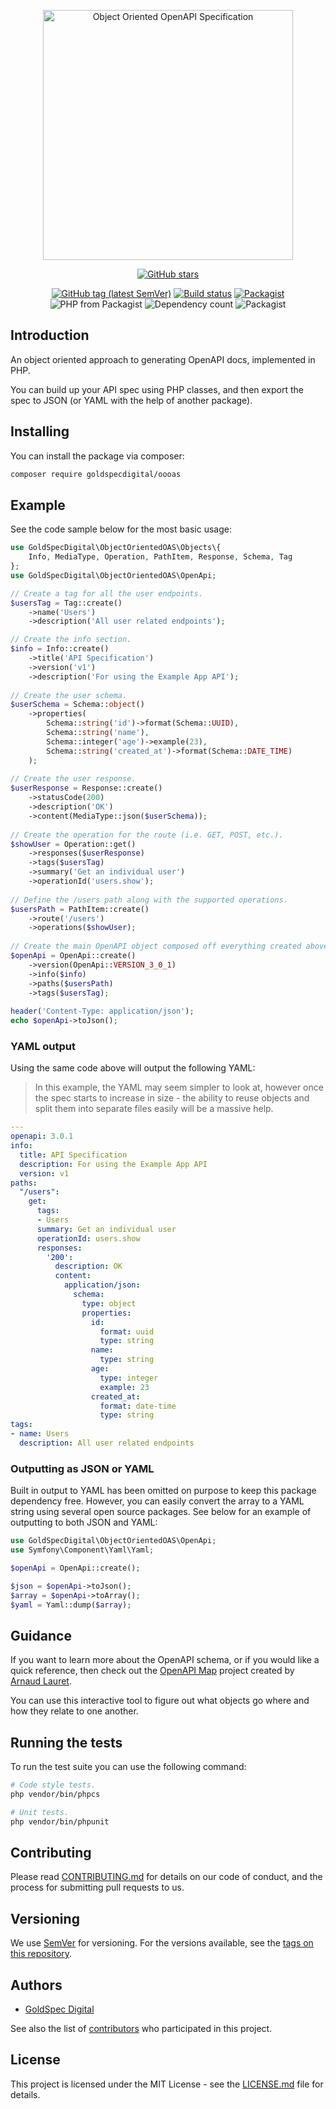 <p align="center">
    <a href="https://github.com/goldspecdigital/oooas"><img 
        alt="Object Oriented OpenAPI Specification"
        src="https://svgshare.com/i/D70.svg" width="400px"
    ></a>
</p>

<p align="center">
    <a href="https://github.com/goldspecdigital/oooas"><img 
        alt="GitHub stars" 
        src="https://img.shields.io/github/stars/goldspecdigital/oooas.svg?style=social"
    ></a>
</p>

<p align="center">
    <a href="https://github.com/goldspecdigital/oooas/tags"><img 
        alt="GitHub tag (latest SemVer)" 
        src="https://img.shields.io/github/tag/goldspecdigital/oooas.svg"
    ></a>
    <a href="https://travis-ci.com/goldspecdigital/oooas"><img 
        alt="Build status"
        src="https://travis-ci.com/goldspecdigital/oooas.svg?branch=master" 
    ></a>
    <a href="https://packagist.org/packages/goldspecdigital/oooas"><img 
        alt="Packagist" 
        src="https://img.shields.io/packagist/dt/goldspecdigital/oooas.svg"
    ></a>
    <img 
        alt="PHP from Packagist" 
        src="https://img.shields.io/packagist/php-v/goldspecdigital/oooas.svg"
    >
    <img 
        alt="Dependency count"
        src="https://img.shields.io/badge/dependencies-0-brightgreen.svg" 
    >
    <img 
        alt="Packagist" 
        src="https://img.shields.io/packagist/l/goldspecdigital/oooas.svg"
    >
</p>

## Introduction

An object oriented approach to generating OpenAPI docs, implemented in PHP. 

You can build up your API spec using PHP classes, and then export the spec to 
JSON (or YAML with the help of another package).

## Installing

You can install the package via composer:
```bash
composer require goldspecdigital/oooas
```

## Example

See the code sample below for the most basic usage:

```php
use GoldSpecDigital\ObjectOrientedOAS\Objects\{
    Info, MediaType, Operation, PathItem, Response, Schema, Tag
};
use GoldSpecDigital\ObjectOrientedOAS\OpenApi;

// Create a tag for all the user endpoints.
$usersTag = Tag::create()
    ->name('Users')
    ->description('All user related endpoints');

// Create the info section.
$info = Info::create()
    ->title('API Specification')
    ->version('v1')
    ->description('For using the Example App API');
    
// Create the user schema.
$userSchema = Schema::object()
    ->properties(
        Schema::string('id')->format(Schema::UUID),
        Schema::string('name'),
        Schema::integer('age')->example(23),
        Schema::string('created_at')->format(Schema::DATE_TIME)
    );
    
// Create the user response.
$userResponse = Response::create()
    ->statusCode(200)
    ->description('OK')
    ->content(MediaType::json($userSchema));
    
// Create the operation for the route (i.e. GET, POST, etc.).
$showUser = Operation::get()
    ->responses($userResponse)
    ->tags($usersTag)
    ->summary('Get an individual user')
    ->operationId('users.show');
    
// Define the /users path along with the supported operations.
$usersPath = PathItem::create()
    ->route('/users')
    ->operations($showUser);
    
// Create the main OpenAPI object composed off everything created above.
$openApi = OpenApi::create()
    ->version(OpenApi::VERSION_3_0_1)
    ->info($info)
    ->paths($usersPath)
    ->tags($usersTag);
    
header('Content-Type: application/json');
echo $openApi->toJson();
```

### YAML output

Using the same code above will output the following YAML:

> In this example, the YAML may seem simpler to look at, however once the spec
starts to increase in size - the ability to reuse objects and split them into
separate files easily will be a massive help.

```yaml
---
openapi: 3.0.1
info:
  title: API Specification
  description: For using the Example App API
  version: v1
paths:
  "/users":
    get:
      tags:
      - Users
      summary: Get an individual user
      operationId: users.show
      responses:
        '200':
          description: OK
          content:
            application/json:
              schema:
                type: object
                properties:
                  id:
                    format: uuid
                    type: string
                  name:
                    type: string
                  age:
                    type: integer
                    example: 23
                  created_at:
                    format: date-time
                    type: string
tags:
- name: Users
  description: All user related endpoints
```

### Outputting as JSON or YAML

Built in output to YAML has been omitted on purpose to keep this package
dependency free. However, you can easily convert the array to a YAML string 
using several open source packages. See below for an example of  outputting to 
both JSON and YAML:

```php
use GoldSpecDigital\ObjectOrientedOAS\OpenApi;
use Symfony\Component\Yaml\Yaml;

$openApi = OpenApi::create();

$json = $openApi->toJson();
$array = $openApi->toArray();
$yaml = Yaml::dump($array);
```

## Guidance

If you want to learn more about the OpenAPI schema, or if you would like a quick
reference, then check out the [OpenAPI Map](https://openapi-map.apihandyman.io/?version=3.0) 
project created by [Arnaud Lauret](http://apihandyman.io/).

You can use this interactive tool to figure out what objects go where and how
they relate to one another.

## Running the tests

To run the test suite you can use the following command:

```bash
# Code style tests.
php vendor/bin/phpcs

# Unit tests.
php vendor/bin/phpunit
```

## Contributing

Please read [CONTRIBUTING.md](CONTRIBUTING.md) for details on our code of 
conduct, and the process for submitting pull requests to us.

## Versioning

We use [SemVer](http://semver.org/) for versioning. For the versions available, 
see the [tags on this repository](https://github.com/goldspecdigital/oooas/tags). 

## Authors

* [GoldSpec Digital](https://github.com/goldspecdigital)

See also the list of [contributors](https://github.com/goldspecdigital/oooas/contributors) 
who participated in this project.

## License

This project is licensed under the MIT License - see the [LICENSE.md](LICENSE.md) 
file for details.
